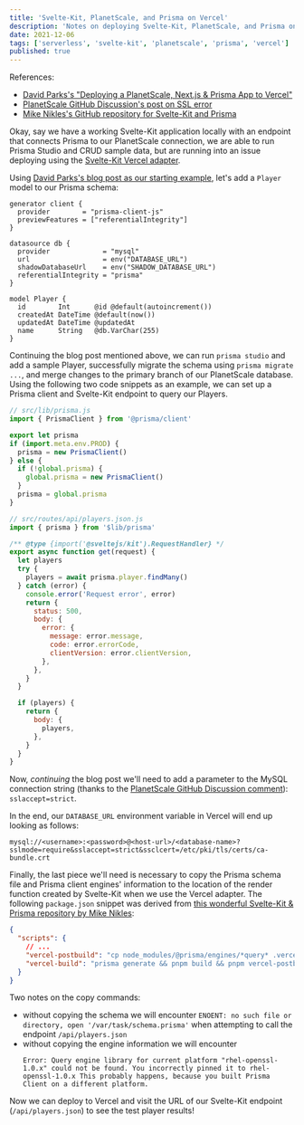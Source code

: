 ```yaml
---
title: 'Svelte-Kit, PlanetScale, and Prisma on Vercel'
description: 'Notes on deploying Svelte-Kit, PlanetScale, and Prisma on Vercel'
date: 2021-12-06
tags: ['serverless', 'svelte-kit', 'planetscale', 'prisma', 'vercel']
published: true
---
```


References:

- [David Parks's "Deploying a PlanetScale, Next.js & Prisma App to Vercel"](https://davidparks.dev/blog/planetscale-deployment-with-prisma/)
- [PlanetScale GitHub Discussion's post on SSL error](https://github.com/planetscale/beta/discussions/82#discussioncomment-1225083)
- [Mike Nikles's GitHub repository for Svelte-Kit and Prisma](https://github.com/mikenikles/sveltekit-prisma/blob/main/package.json#L13)

Okay, say we have a working Svelte-Kit application locally with an endpoint that connects Prisma to our PlanetScale connection, we are able to run Prisma Studio and CRUD sample data, but are running into an issue deploying using the [Svelte-Kit Vercel adapter](https://www.npmjs.com/package/@sveltejs/adapter-vercel).

Using [David Parks's blog post as our starting example](https://davidparks.dev/blog/planetscale-deployment-with-prisma/), let's add a `Player` model to our Prisma schema:

```text
generator client {
  provider        = "prisma-client-js"
  previewFeatures = ["referentialIntegrity"]
}

datasource db {
  provider             = "mysql"
  url                  = env("DATABASE_URL")
  shadowDatabaseUrl    = env("SHADOW_DATABASE_URL")
  referentialIntegrity = "prisma"
}

model Player {
  id        Int      @id @default(autoincrement())
  createdAt DateTime @default(now())
  updatedAt DateTime @updatedAt
  name      String   @db.VarChar(255)
}
```

Continuing the blog post mentioned above, we can run `prisma studio` and add a sample Player, successfully migrate the schema using `prisma migrate ...`, and merge changes to the primary branch of our PlanetScale database. Using the following two code snippets as an example, we can set up a Prisma client and Svelte-Kit endpoint to query our Players.

```js
// src/lib/prisma.js
import { PrismaClient } from '@prisma/client'

export let prisma
if (import.meta.env.PROD) {
  prisma = new PrismaClient()
} else {
  if (!global.prisma) {
    global.prisma = new PrismaClient()
  }
  prisma = global.prisma
}
```

```js
// src/routes/api/players.json.js
import { prisma } from '$lib/prisma'

/** @type {import('@sveltejs/kit').RequestHandler} */
export async function get(request) {
  let players
  try {
    players = await prisma.player.findMany()
  } catch (error) {
    console.error('Request error', error)
    return {
      status: 500,
      body: {
        error: {
          message: error.message,
          code: error.errorCode,
          clientVersion: error.clientVersion,
        },
      },
    }
  }

  if (players) {
    return {
      body: {
        players,
      },
    }
  }
}
```

Now, _continuing_ the blog post we'll need to add a parameter to the MySQL connection string (thanks to the [PlanetScale GitHub Discussion comment](https://github.com/planetscale/beta/discussions/82#discussioncomment-1225083)): `sslaccept=strict`.

In the end, our `DATABASE_URL` environment variable in Vercel will end up looking as follows:

```text
mysql://<username>:<password>@<host-url>/<database-name>?sslmode=require&sslaccept=strict&ssclcert=/etc/pki/tls/certs/ca-bundle.crt
```

Finally, the last piece we'll need is necessary to copy the Prisma schema file and Prisma client engines' information to the location of the render function created by Svelte-Kit when we use the Vercel adapter. The following `package.json` snippet was derived from [this wonderful Svelte-Kit & Prisma repository by Mike Nikles](https://github.com/mikenikles/sveltekit-prisma/blob/main/package.json#L13):

```json
{
  "scripts": {
    // ...
    "vercel-postbuild": "cp node_modules/@prisma/engines/*query* .vercel_build_output/functions/node/render/;cp prisma/schema.prisma .vercel_build_output/functions/node/render/",
    "vercel-build": "prisma generate && pnpm build && pnpm vercel-postbuild"
  }
}
```

Two notes on the copy commands:

- without copying the schema we will encounter `ENOENT: no such file or directory, open '/var/task/schema.prisma'` when attempting to call the endpoint `/api/players.json`
- without copying the engine information we will encounter
  ```text
  Error: Query engine library for current platform "rhel-openssl-1.0.x" could not be found. You incorrectly pinned it to rhel-openssl-1.0.x This probably happens, because you built Prisma Client on a different platform.
  ```

Now we can deploy to Vercel and visit the URL of our Svelte-Kit endpoint (`/api/players.json`) to see the test player results!
